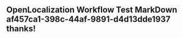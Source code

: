 <properties
ms.topic="hero-topic1"
ms.test1="hero-topic"
ms.test2="test"/>

## OpenLocalization Workflow Test MarkDown af457ca1-398c-44af-9891-d4d13dde1937 thanks!
